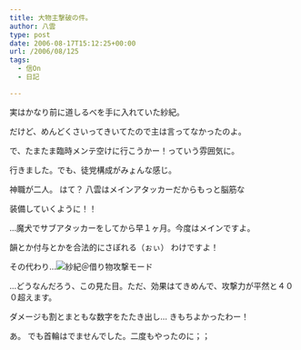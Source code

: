 ```yaml
---
title: 大物主撃破の件。
author: 八雲
type: post
date: 2006-08-17T15:12:25+00:00
url: /2006/08/125
tags:
  - 信On
  - 日記

---
```

実はかなり前に道しるべを手に入れていた紗紀。

だけど、めんどくさいってきいてたので主は言ってなかったのよ。
  
で、たまたま臨時メンテ空けに行こうかー！っていう雰囲気に。

行きました。でも、徒党構成がみょんな感じ。
  
神職が二人。 はて？ 八雲はメインアタッカーだからもっと脳筋な
  
装備していくように！！

…魔犬でサブアタッカーをしてから早１ヶ月。今度はメインですよ。
  
韻とか付与とかを合法的にさぼれる（ぉぃ） わけですよ！
  
その代わり…![紗紀＠借り物攻撃モード][1]

…どうなんだろう、この見た目。ただ、効果はてきめんで、攻撃力が平然と４００超えます。
  
ダメージも割とまともな数字をたたき出し… きもちよかったわー！

あ。 でも首輪はでませんでした。二度もやったのに；；

 [1]: //www.ziomatrix.org/wp-content/2006/08/GW-20060816-231433.thumbnail.jpg
